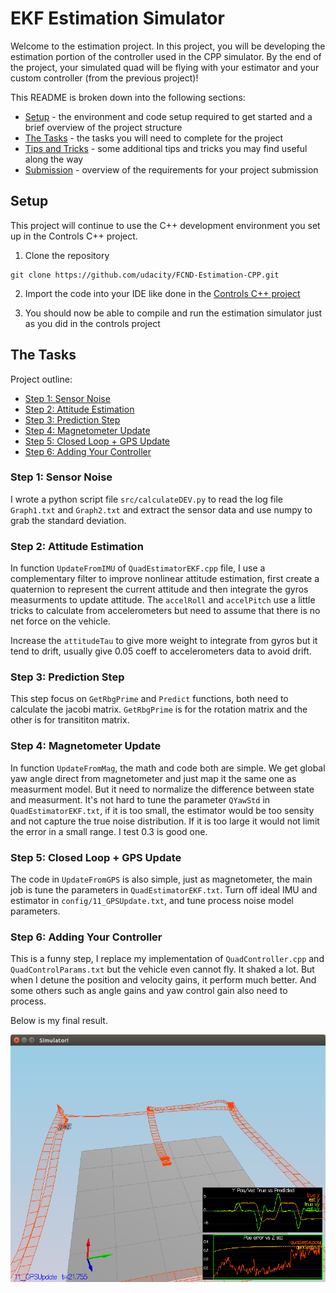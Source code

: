 # EKF Estimation Simulator #

Welcome to the estimation project.  In this project, you will be developing the estimation portion of the controller used in the CPP simulator.  By the end of the project, your simulated quad will be flying with your estimator and your custom controller (from the previous project)!

This README is broken down into the following sections:

 - [Setup](#setup) - the environment and code setup required to get started and a brief overview of the project structure
 - [The Tasks](#the-tasks) - the tasks you will need to complete for the project
 - [Tips and Tricks](#tips-and-tricks) - some additional tips and tricks you may find useful along the way
 - [Submission](#submission) - overview of the requirements for your project submission


## Setup ##

This project will continue to use the C++ development environment you set up in the Controls C++ project.

 1. Clone the repository
 ```
 git clone https://github.com/udacity/FCND-Estimation-CPP.git
 ```

 2. Import the code into your IDE like done in the [Controls C++ project](https://github.com/udacity/FCND-Controls-CPP#development-environment-setup)
 
 3. You should now be able to compile and run the estimation simulator just as you did in the controls project

## The Tasks ##

Project outline:

 - [Step 1: Sensor Noise](#step-1-sensor-noise)
 - [Step 2: Attitude Estimation](#step-2-attitude-estimation)
 - [Step 3: Prediction Step](#step-3-prediction-step)
 - [Step 4: Magnetometer Update](#step-4-magnetometer-update)
 - [Step 5: Closed Loop + GPS Update](#step-5-closed-loop--gps-update)
 - [Step 6: Adding Your Controller](#step-6-adding-your-controller)


### Step 1: Sensor Noise ###

I wrote a python script file `src/calculateDEV.py` to read the log file `Graph1.txt` and `Graph2.txt` and extract the sensor data and use numpy to grab the standard deviation.


### Step 2: Attitude Estimation ###

In function `UpdateFromIMU` of `QuadEstimatorEKF.cpp` file, I use a complementary filter to improve nonlinear attitude estimation, first create a quaternion to represent the current attitude and then integrate the gyros measurments to update attitude. The `accelRoll` and `accelPitch` use a little tricks to calculate from accelerometers but need to assume that there is no net force on the vehicle.

Increase the `attitudeTau` to give more weight to integrate from gyros but it tend to drift, usually give 0.05 coeff to accelerometers data to avoid drift.


### Step 3: Prediction Step ###

This step focus on `GetRbgPrime` and `Predict` functions, both need to calculate the jacobi matrix. `GetRbgPrime` is for the rotation matrix and the other is for transititon matrix.


### Step 4: Magnetometer Update ###

In function `UpdateFromMag`, the math and code both are simple. We get global yaw angle direct from magnetometer and just map it the same one as measurment model. But it need to normalize the difference between state and measurment. 
It's not hard to tune the parameter `QYawStd` in `QuadEstimatorEKF.txt`, if it is too small, the estimator would be too sensity and not capture the true noise distribution. If it is too large it would not limit the error in a small range. I test 0.3 is good one.


### Step 5: Closed Loop + GPS Update ###

The code in `UpdateFromGPS` is also simple, just as magnetometer, the main job is tune the parameters in `QuadEstimatorEKF.txt`. Turn off ideal IMU and estimator in `config/11_GPSUpdate.txt`, and tune process noise model parameters.


### Step 6: Adding Your Controller ###

This is a funny step, I replace my implementation of `QuadController.cpp` and `QuadControlParams.txt` but the vehicle even cannot fly. It shaked a lot. But when I detune the position and velocity gains, it perform much better. And some others such as angle gains and yaw control gain also need to process.

Below is my final result.


![GPS Realistic](images/GPS_Realistic.png)
